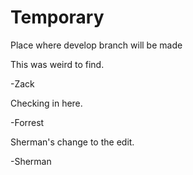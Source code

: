 # Temporary
Place where develop branch will be made

This was weird to find. 

-Zack

Checking in here.

-Forrest

Sherman's change to the edit.

-Sherman
